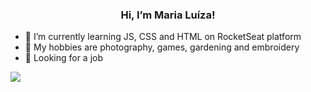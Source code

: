 <h3 align="center"> Hi, I’m Maria Luíza! </h3>

* 🌱 I’m currently learning JS, CSS and HTML on RocketSeat platform
* 🎨 My hobbies are photography, games, gardening and embroidery
* 💼 Looking for a job

<a href="https://github.com/mluizaa/github-readme-stats">
  <img align="center" src="https://github-readme-stats.vercel.app/api/top-langs/?username=mluizaa&layout=compact&theme=vue"/>
</a>


